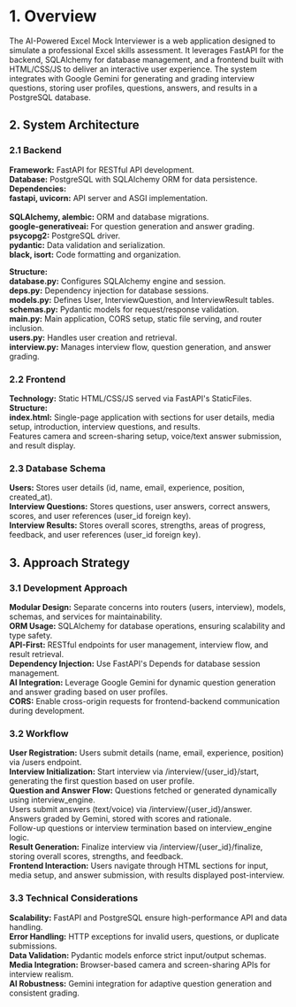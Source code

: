 # 1. Overview

The AI-Powered Excel Mock Interviewer is a web application designed to simulate a professional Excel skills assessment. It leverages FastAPI for the backend, SQLAlchemy for database management, and a frontend built with HTML/CSS/JS to deliver an interactive user experience. The system integrates with Google Gemini for generating and grading interview questions, storing user profiles, questions, answers, and results in a PostgreSQL database.


## 2. System Architecture
### 2.1 Backend

**Framework:** FastAPI for RESTful API development.<br>
**Database:** PostgreSQL with SQLAlchemy ORM for data persistence.<br>
**Dependencies:**<br>
**fastapi, uvicorn:** API server and ASGI implementation.<br>  
**SQLAlchemy, alembic:** ORM and database migrations.<br>
**google-generativeai:** For question generation and answer grading.<br>
**psycopg2:** PostgreSQL driver.<br>
**pydantic:** Data validation and serialization.<br>
**black, isort:** Code formatting and organization.<br>


**Structure:** <br>
**database.py:** Configures SQLAlchemy engine and session.<br>
**deps.py:** Dependency injection for database sessions.<br>
**models.py:** Defines User, InterviewQuestion, and InterviewResult tables.<br>
**schemas.py:** Pydantic models for request/response validation.<br>
**main.py:** Main application, CORS setup, static file serving, and router inclusion.<br>
**users.py:** Handles user creation and retrieval.<br>
**interview.py:** Manages interview flow, question generation, and answer grading.<br>
                


### 2.2 Frontend

**Technology:** Static HTML/CSS/JS served via FastAPI's StaticFiles.<br>
**Structure:** <br>
**index.html:** Single-page application with sections for user details, media setup, introduction, interview questions, and results.<br>
                Features camera and screen-sharing setup, voice/text answer submission, and result display.



### 2.3 Database Schema

**Users:** Stores user details (id, name, email, experience, position, created_at).<br>
**Interview Questions:** Stores questions, user answers, correct answers, scores, and user references (user_id foreign key).<br>
**Interview Results:** Stores overall scores, strengths, areas of progress, feedback, and user references (user_id foreign key).<br>

## 3. Approach Strategy
### 3.1 Development Approach

**Modular Design:** Separate concerns into routers (users, interview), models, schemas, and services for maintainability.<br>
**ORM Usage:** SQLAlchemy for database operations, ensuring scalability and type safety.<br>
**API-First:** RESTful endpoints for user management, interview flow, and result retrieval.<br>
**Dependency Injection:** Use FastAPI's Depends for database session management.<br>
**AI Integration:** Leverage Google Gemini for dynamic question generation and answer grading based on user profiles.<br>
**CORS:** Enable cross-origin requests for frontend-backend communication during development.<br>

### 3.2 Workflow

**User Registration:** Users submit details (name, email, experience, position) via /users endpoint.<br>
**Interview Initialization:** Start interview via /interview/{user_id}/start, generating the first question based on user profile.<br>
**Question and Answer Flow:** Questions fetched or generated dynamically using interview_engine.<br>
                              Users submit answers (text/voice) via /interview/{user_id}/answer.<br>
                              Answers graded by Gemini, stored with scores and rationale.<br>
                              Follow-up questions or interview termination based on interview_engine logic.<br>
**Result Generation:** Finalize interview via /interview/{user_id}/finalize, storing overall scores, strengths, and feedback.<br>
**Frontend Interaction:** Users navigate through HTML sections for input, media setup, and answer submission, with results displayed post-interview.

### 3.3 Technical Considerations

**Scalability:** FastAPI and PostgreSQL ensure high-performance API and data handling.<br>
**Error Handling:** HTTP exceptions for invalid users, questions, or duplicate submissions.<br>
**Data Validation:** Pydantic models enforce strict input/output schemas.<br>
**Media Integration:** Browser-based camera and screen-sharing APIs for interview realism.<br>
**AI Robustness:** Gemini integration for adaptive question generation and consistent grading.<br>
